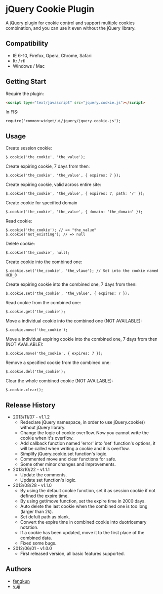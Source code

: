 # jQuery Cookie Plugin

A jQuery plugin for cookie control and support multiple cookies combination, and you can use it even without the jQuery library.

## Compatibility

- IE 6-10, Firefox, Opera, Chrome, Safari
- ltr / rtl
- Windows / Mac

## Getting Start

Require the plugin:

```html
<script tpye="text/javascript" src="jquery.cookie.js"></script>
```
In FIS:
```
require('common:widget/ui/jquery/jquery.cookie.js');
```

## Usage

Create session cookie:

```
$.cookie('the_cookie', 'the_value');
```

Create expiring cookie, 7 days from then:

```
$.cookie('the_cookie', 'the_value', { expires: 7 });
```

Create expiring cookie, valid across entire site:

```
$.cookie('the_cookie', 'the_value', { expires: 7, path: '/' });
```

Create cookie for specified domain

```
$.cookie('the_cookie', 'the_value', { domain: 'the_domain' });
```

Read cookie:

```
$.cookie('the_cookie'); // => "the_value"
$.cookie('not_existing'); // => null
```

Delete cookie:

```
$.cookie('the_cookie', null);
```

Create cookie into the combined one:

```
$.cookie.set('the_cookie', 'the_vlaue'); // Set into the cookie named HCD_0
```

Create expiring cookie into the combined one, 7 days from then:

```
$.cookie.set('the_cookie', 'the_value', { expires: 7 });
```

Read cookie from the combined one:

```
$.cookie.get('the_cookie');
```

Move a individual cookie into the combined one (NOT AVAILABLE):

```
$.cookie.move('the_cookie');
```

Move a individual expiring cookie into the combined one, 7 days from then (NOT AVAILABLE):

```
$.cookie.move('the_cookie', { expires: 7 });
```

Remove a specified cookie from the combined one:

```
$.cookie.del('the_cookie');
```

Clear the whole combined cookie (NOT AVAILABLE):

```
$.cookie.clear();
```

## Release History

* 2013/11/07 - v1.1.2
    - Redeclare jQuery namespace, in order to use jQuery.cookie() without jQuery library.
    - Change the logic of cookie overflow. Now you cannot write the cookie when it's overflow.
    - Add callback function named 'error' into 'set' function's options, it will be called when writing a cookie and it is overflow.
    - Simplify jQuery.cookie.set function's logic.
    - Commented move and clear functions for safe.
    - Some other minor changes and improvements.
* 2013/10/22 - v1.1.1
    - Update the comments.
    - Update set function's logic.
* 2013/08/28 - v1.1.0
    - By using the default cookie function, set it as session cookie if not defined the expire time.
    - By using get/move function, set the expire time in 2000 days.
    - Auto delete the last cookie when the combined one is too long (larger than 2k).
    - Set defult path as blank.
    - Convert the expire time in combined cookie into duotricemary notation.
    - If a cookie has been updated, move it to the first place of the combined data.
    - Fixed some bugs.
* 2012/06/01 - v1.0.0
    - First released version, all basic features supported.

## Authors

* [fengkun](http://gitlab.pro/u/fengkun)
* [yuji](http://gitlab.pro/u/yuji)
